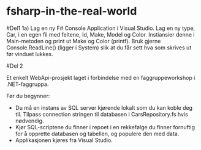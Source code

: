 # fsharp-in-the-real-world

#Del1
1a) Lag en ny F# Console Application i Visual Studio. Lag en ny type, Car, i en egen fil med feltene, Id, Make, Model og Color.
    Instiansier denne i Main-metoden og print ut Make og Color (printf). Bruk gjerne Console.ReadLine() (ligger i System)  slik     at du får sett hva     som skrives ut før vinduet lukkes.


#Del 2

Et enkelt WebApi-prosjekt laget i forbindelse med en faggruppeworkshop i .NET-faggruppa.

Før du begynner:
 - Du må en instans av SQL server kjørende lokalt som du kan koble deg til. Tilpass connection stringen til databasen i CarsRepository.fs hvis nødvendig.
 - Kjør SQL-scriptene du finner i repoet i en rekkefølge du finner fornuftig for å opprette databasen og tabellen, og populere den med data.
 - Applikasjonen kjøres fra Visual Studio.
